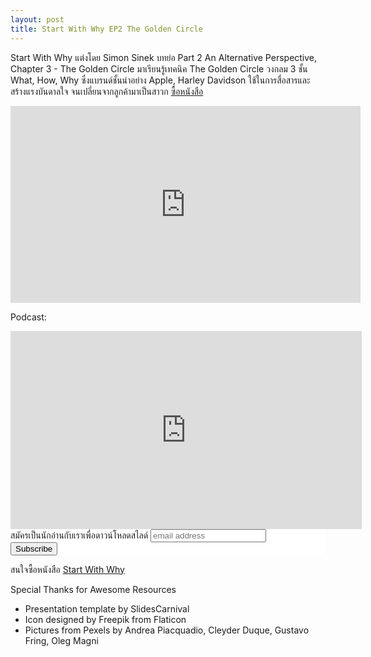 ```yaml
---
layout: post
title: Start With Why EP2 The Golden Circle
---
```

Start With Why แต่งโดย Simon Sinek
บทย่อ Part 2 An Alternative Perspective, Chapter 3 - The Golden Circle
มาเรียนรู้เทคนิค The Golden Circle วงกลม 3 ชั้น What, How, Why ซึ่งแบรนด์ชั้นนำอย่าง Apple, Harley Davidson ใช้ในการสื่อสารและสร้างแรงบันดาลใจ จนเปลี่ยนจากลูกค้ามาเป็นสาวก
<a href="https://amzn.to/3m5VYEQ">ซื้อหนังสือ</a>


<iframe width="560" height="315" src="https://www.youtube.com/embed/BEFHz7iZ9Ck" frameborder="0" allow="accelerometer; autoplay; clipboard-write; encrypted-media; gyroscope; picture-in-picture" allowFullScreen="true"></iframe>

Podcast:
<iframe style="border: solid 1px #dedede;"  src="https://app.stitcher.com/splayer/f/583294/78825406" width="560" height="315" frameborder="0" scrolling="no"></iframe>

<!-- Begin Mailchimp Signup Form -->
<link href="//cdn-images.mailchimp.com/embedcode/slim-10_7.css" rel="stylesheet" type="text/css">
<style type="text/css">
    #mc_embed_signup{background:#fff; clear:left; font:14px Helvetica,Arial,sans-serif; }
    /* Add your own Mailchimp form style overrides in your site stylesheet or in this style block.
       We recommend moving this block and the preceding CSS link to the HEAD of your HTML file. */
</style>
<div id="mc_embed_signup">
<form action="https://bookkery.us2.list-manage.com/subscribe/post?u=1554382b42fb23935404d7a17&amp;id=652ef195e7" method="post" id="mc-embedded-subscribe-form" name="mc-embedded-subscribe-form" class="validate" target="_blank" novalidate>
    <div id="mc_embed_signup_scroll">
    <label for="mce-EMAIL">สมัครเป็นนักอ่านกับเราเพื่อดาวน์โหลดสไลด์</label>
    <input type="email" value="" name="EMAIL" class="email" id="mce-EMAIL" placeholder="email address" required>
    <!-- real people should not fill this in and expect good things - do not remove this or risk form bot signups-->
    <div style="position: absolute; left: -5000px;" aria-hidden="true"><input type="text" name="b_1554382b42fb23935404d7a17_652ef195e7" tabindex="-1" value=""></div>
    <div class="clear"><input type="submit" value="Subscribe" name="subscribe" id="mc-embedded-subscribe" class="button"></div>
    </div>
</form>
</div>

<!--End mc_embed_signup-->
สนใจซื้อหนังสือ <a href="https://amzn.to/3m5VYEQ">Start With Why</a>

Special Thanks for Awesome Resources
- Presentation template by SlidesCarnival
- Icon designed by Freepik from Flaticon
- Pictures from Pexels by Andrea Piacquadio, Cleyder Duque, Gustavo Fring, Oleg Magni